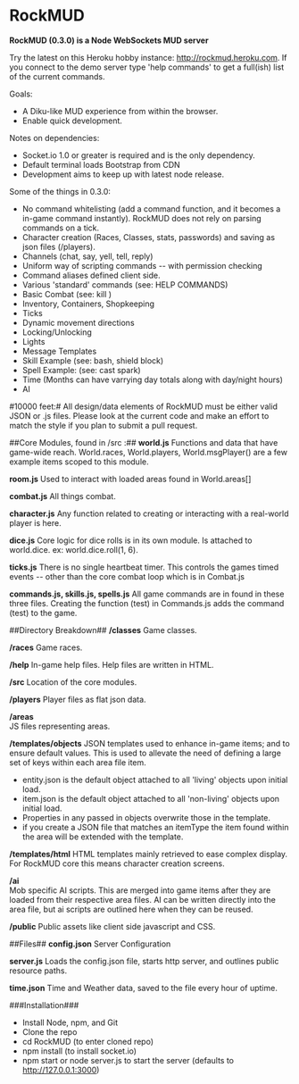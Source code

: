 RockMUD
===============================

**RockMUD (0.3.0) is a Node WebSockets MUD server**

Try the latest on this Heroku hobby instance: http://rockmud.heroku.com. If you connect to the demo server type 'help commands' to get a full(ish) list of the current commands.

Goals:
* A Diku-like MUD experience from within the browser.
* Enable quick development.

Notes on dependencies: 
* Socket.io 1.0 or greater is required and is the only dependency.
* Default terminal loads Bootstrap from CDN
* Development aims to keep up with latest node release.

Some of the things in 0.3.0:
* No command whitelisting (add a command function, and it becomes a in-game command instantly). RockMUD does not rely on parsing commands on a tick.
* Character creation (Races, Classes, stats, passwords) and saving as json files (/players).
* Channels (chat, say, yell, tell, reply)
* Uniform way of scripting commands -- with permission checking
* Command aliases defined client side.
* Various 'standard' commands (see: HELP COMMANDS)
* Basic Combat (see: kill <mob name>)
* Inventory, Containers, Shopkeeping
* Ticks
* Dynamic movement directions
* Locking/Unlocking
* Lights
* Message Templates
* Skill Example (see: bash, shield block)
* Spell Example: (see: cast spark)
* Time (Months can have varrying day totals along with day/night hours)
* AI

#10000 feet:#
All design/data elements of RockMUD must be either valid JSON or .js files. Please look at the current code and make an effort to match the style if you plan to submit a pull request.

##Core Modules, found in /src :##
**world.js**
Functions and data that have game-wide reach. World.races, World.players, World.msgPlayer() are a few example items scoped to this module.

**room.js**
Used to interact with loaded areas found in World.areas[]

**combat.js**
All things combat.

**character.js**
Any function related to creating or interacting with a real-world player is here.

**dice.js**
Core logic for dice rolls is in its own module. Is attached to world.dice. ex: world.dice.roll(1, 6).

**ticks.js**
There is no single heartbeat timer. This controls the games timed events -- other than the core combat loop which is in Combat.js

**commands.js, skills.js, spells.js**
All game commands are in found in these three files. Creating the function (test) in Commands.js adds the command (test) to the game.

##Directory Breakdown##
**/classes**
Game classes.

**/races**
Game races.

**/help**
In-game help files. Help files are written in HTML.

**/src**
Location of the core modules.

**/players**
Player files as flat json data.

**/areas**  
JS files representing areas.

**/templates/objects**
JSON templates used to enhance in-game items; and to ensure default values. This is used to allevate the need of defining a large set of keys within each area file item.

* entity.json is the default object attached to all 'living' objects upon initial load.
* item.json is the default object attached to all 'non-living' objects upon initial load.
* Properties in any passed in objects overwrite those in the template.
* if you create a JSON file that matches an itemType the item found within the area will be extended with the template.

**/templates/html**
HTML templates mainly retrieved to ease complex display. For RockMUD core this means character creation screens.

**/ai**  
Mob specific AI scripts. This are merged into game items after they are loaded from their respective area files. AI can be written directly into the area file, but ai scripts are outlined here when they can be reused.

**/public**
Public assets like client side javascript and CSS.

##Files##
**config.json**
Server Configuration

**server.js**
Loads the config.json file, starts http server, and outlines public resource paths.

**time.json**
Time and Weather data, saved to the file every hour of uptime.

###Installation###
* Install Node, npm, and Git
* Clone the repo
* cd RockMUD (to enter cloned repo)
* npm install (to install socket.io)
* npm start or node server.js to start the server (defaults to http://127.0.0.1:3000)
